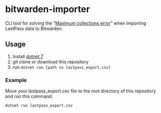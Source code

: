 # bitwarden-importer

CLI tool for solving the "[Maximum collections error](https://bitwarden.com/help/import-from-lastpass/#maximum-collections-error)" when importing LastPass data to Bitwarden.

## Usage

1. Install [dotnet 7](https://dotnet.microsoft.com/en-us/download/dotnet/7.0)
2. git clone or download this repository
3. run ```dotnet run [path to lastpass_export.csv]```

### Example

Move your lastpass_export.csv file to the root directory of this repository and run this command:

```terminal
dotnet run lastpass_export.csv
```
